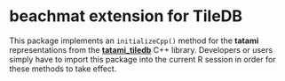 # beachmat extension for TileDB

This package implements an `initializeCpp()` method for the **tatami** representations from the [**tatami_tiledb**](https://github.com/tatami-inc/tatami_tiledb) C++ library.
Developers or users simply have to import this package into the current R session in order for these methods to take effect.
